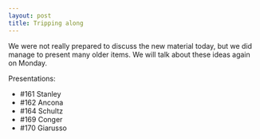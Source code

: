 ```yaml
---
layout: post
title: Tripping along
---
```


We were not really prepared to discuss the new material today, but we did manage
to present many older items. We will talk about these ideas again on Monday.

Presentations:

  * \#161 Stanley
  * \#162 Ancona
  * \#164 Schultz
  * \#169 Conger
  * \#170 Giarusso
